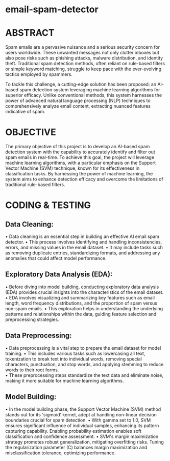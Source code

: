 # email-spam-detector
# ABSTRACT 
Spam emails are a pervasive nuisance and a serious security concern for users worldwide. These 
unwanted messages not only clutter inboxes but also pose risks such as phishing attacks, malware 
distribution, and identity theft. Traditional spam detection methods, often reliant on rule-based filters 
or simple keyword matching, struggle to keep pace with the ever-evolving tactics employed by 
spammers. 
 
To tackle this challenge, a cutting-edge solution has been proposed: an AI-based spam detection 
system leveraging machine learning algorithms for superior efficacy. Unlike conventional methods, 
this system harnesses the power of advanced natural language processing (NLP) techniques to 
comprehensively analyze email content, extracting nuanced features indicative of spam.

# OBJECTIVE 
 
The primary objective of this project is to develop an AI-based spam detection system with the 
capability to accurately identify and filter out spam emails in real-time. To achieve this goal, the 
project will leverage machine learning algorithms, with a particular emphasis on the Support Vector 
Machine (SVM) technique, known for its effectiveness in classification tasks. By harnessing the power 
of machine learning, the system aims to enhance detection efficacy and overcome the limitations of 
traditional rule-based filters.
#  CODING & TESTING 
 
## Data Cleaning: 
• Data cleaning is an essential step in building an effective AI email spam detector. 
• This process involves identifying and handling inconsistencies, errors, and missing values in the 
email dataset. 
• It may include tasks such as removing duplicate entries, standardizing formats, and addressing 
any anomalies that could affect model performance. 
## Exploratory Data Analysis (EDA): 
• Before diving into model building, conducting exploratory data analysis (EDA) provides crucial 
insights into the characteristics of the email dataset. 
• EDA involves visualizing and summarizing key features such as email length, word frequency 
distributions, and the proportion of spam versus non-spam emails. 
• This exploration helps in understanding the underlying patterns and relationships within the 
data, guiding feature selection and preprocessing strategies. 
## Data Preprocessing: 
• Data preprocessing is a vital step to prepare the email dataset for model training. 
•  This includes various tasks such as lowercasing all text, tokenization to break text into 
individual words, removing special characters, punctuation, and stop words, and applying 
stemming to reduce words to their root forms.  
• These preprocessing steps standardize the text data and eliminate noise, making it more 
suitable for machine learning algorithms. 
## Model Building: 
• In the model building phase, the Support Vector Machine (SVM) method stands out for its 
'sigmoid' kernel, adept at handling non-linear decision boundaries crucial for spam detection. 
•  With gamma set to 1.0, SVM ensures significant influence of individual samples, enhancing its 
pattern capturing capability. Enabling probability estimation enables soft classification and 
confidence assessment. 
•  SVM's margin maximization strategy promotes robust generalization, mitigating overfitting 
risks. Tuning the regularization parameter (C) balances margin maximization and 
misclassification tolerance, optimizing performance. 

